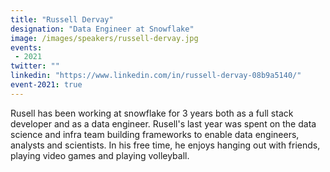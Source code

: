 ```yaml
---
title: "Russell Dervay"
designation: "Data Engineer at Snowflake"
image: /images/speakers/russell-dervay.jpg
events:
 - 2021
twitter: ""
linkedin: "https://www.linkedin.com/in/russell-dervay-08b9a5140/"
event-2021: true
---
```


Rusell has been working at snowflake for 3 years both as a full stack developer and as a data engineer. Rusell's last year was spent on the data science and infra team building frameworks to enable data engineers, analysts and scientists. In his free time, he enjoys hanging out with friends, playing video games and playing volleyball.